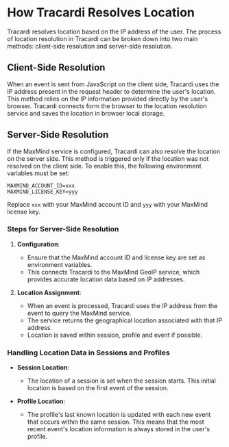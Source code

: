 # How Tracardi Resolves Location

Tracardi resolves location based on the IP address of the user. The process of location resolution in Tracardi can be
broken down into two main methods: client-side resolution and server-side resolution.

## Client-Side Resolution

When an event is sent from JavaScript on the client side, Tracardi uses the IP address present in the request header to
determine the user's location. This method relies on the IP information provided directly by the user's browser.
Tracardi connects form the browser to the location resolution service and saves the location in browser local storage.

## Server-Side Resolution

If the MaxMind service is configured, Tracardi can also resolve the location on the server side. This method is
triggered only if the location was not resolved on the client side. To enable this, the
following environment variables must be set:

```plaintext
MAXMIND_ACCOUNT_ID=xxx
MAXMIND_LICENSE_KEY=yyy
```

Replace `xxx` with your MaxMind account ID and `yyy` with your MaxMind license key.

### Steps for Server-Side Resolution

1. **Configuration**:
    - Ensure that the MaxMind account ID and license key are set as environment variables.
    - This connects Tracardi to the MaxMind GeoIP service, which provides accurate location data based on IP addresses.

2. **Location Assignment**:
    - When an event is processed, Tracardi uses the IP address from the event to query the MaxMind service.
    - The service returns the geographical location associated with that IP address.
    - Location is saved within session, profile and event if possible.

### Handling Location Data in Sessions and Profiles

- **Session Location**:
    - The location of a session is set when the session starts. This initial location is based on the first event of the
      session.

- **Profile Location**:
    - The profile's last known location is updated with each new event that occurs within the same session. This means
      that the most recent event's location information is always stored in the user's profile.

